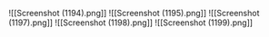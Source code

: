![[Screenshot (1194).png]]
![[Screenshot (1195).png]]
![[Screenshot (1197).png]]
![[Screenshot (1198).png]]
![[Screenshot (1199).png]]